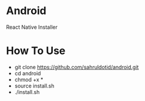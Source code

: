 # Android
React Native Installer

# How To Use
- git clone https://github.com/sahruldotid/android.git
- cd android
- chmod +x *
- source install.sh
- ./install.sh
